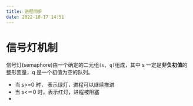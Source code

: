 ```yaml
---
title: 进程同步
date: 2022-10-17 14:51
---
```

# 信号灯机制
信号灯(semaphore)由一个确定的二元组`(s, q)`组成，其中 s 一定是**非负初值**的整形变量，q 是一个初值为空的队列。
- 当 s>=0 时， 表示绿灯，进程可以继续推进
- 当 s<＝0 时，表示红灯，进程被阻塞
- 